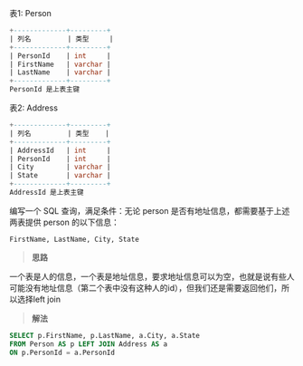表1: Person

```sql
+-------------+---------+
| 列名         | 类型     |
+-------------+---------+
| PersonId    | int     |
| FirstName   | varchar |
| LastName    | varchar |
+-------------+---------+
PersonId 是上表主键
```

表2: Address
```sql
+-------------+---------+
| 列名         | 类型    |
+-------------+---------+
| AddressId   | int     |
| PersonId    | int     |
| City        | varchar |
| State       | varchar |
+-------------+---------+
AddressId 是上表主键
```

编写一个 SQL 查询，满足条件：无论 person 是否有地址信息，都需要基于上述两表提供 person 的以下信息：

```
FirstName, LastName, City, State
```



> **思路**

一个表是人的信息，一个表是地址信息，要求地址信息可以为空，也就是说有些人可能没有地址信息（第二个表中没有这种人的id），但我们还是需要返回他们，所以选择left join



> **解法**

```sql
SELECT p.FirstName, p.LastName, a.City, a.State 
FROM Person AS p LEFT JOIN Address AS a
ON p.PersonId = a.PersonId
```

